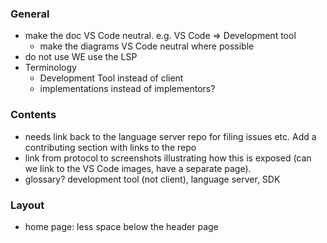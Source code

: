 ### General
- make the doc VS Code neutral. e.g. VS Code => Development tool
  - make the diagrams VS Code neutral where possible
- do not use WE use the LSP
- Terminology
  - Development Tool instead of client
  - implementations instead of implementors? 

### Contents
- needs link back to the language server repo for filing issues etc. Add a contributing section with links to the repo
- link from protocol to screenshots illustrating how this is exposed (can we link to the VS Code images, have a separate page).
- glossary? development tool (not client), language server, SDK

### Layout
- home page: less space below the header page